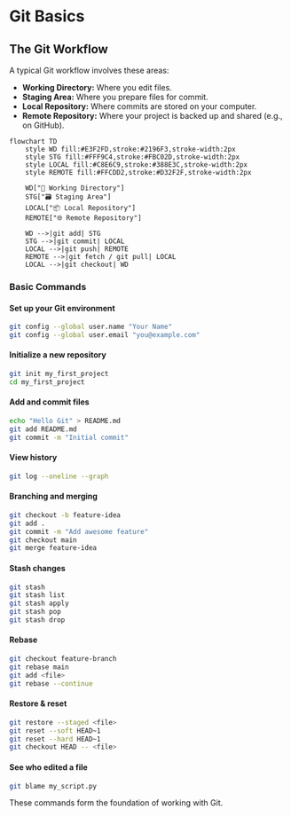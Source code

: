 # Git Basics

## The Git Workflow

A typical Git workflow involves these areas:

- **Working Directory:** Where you edit files.
- **Staging Area:** Where you prepare files for commit.
- **Local Repository:** Where commits are stored on your computer.
- **Remote Repository:** Where your project is backed up and shared (e.g., on GitHub).

```mermaid
flowchart TD
	style WD fill:#E3F2FD,stroke:#2196F3,stroke-width:2px
	style STG fill:#FFF9C4,stroke:#FBC02D,stroke-width:2px
	style LOCAL fill:#C8E6C9,stroke:#388E3C,stroke-width:2px
	style REMOTE fill:#FFCDD2,stroke:#D32F2F,stroke-width:2px

	WD["📂 Working Directory"]
	STG["🗃️ Staging Area"]
	LOCAL["📦 Local Repository"]
	REMOTE["🌐 Remote Repository"]

	WD -->|git add| STG
	STG -->|git commit| LOCAL
	LOCAL -->|git push| REMOTE
	REMOTE -->|git fetch / git pull| LOCAL
	LOCAL -->|git checkout| WD
```


### Basic Commands

#### Set up your Git environment
```bash
git config --global user.name "Your Name"
git config --global user.email "you@example.com"
```

#### Initialize a new repository
```bash
git init my_first_project
cd my_first_project
```

#### Add and commit files
```bash
echo "Hello Git" > README.md
git add README.md
git commit -m "Initial commit"
```

#### View history
```bash
git log --oneline --graph
```

#### Branching and merging
```bash
git checkout -b feature-idea
git add .
git commit -m "Add awesome feature"
git checkout main
git merge feature-idea
```

#### Stash changes
```bash
git stash
git stash list
git stash apply
git stash pop
git stash drop
```

#### Rebase
```bash
git checkout feature-branch
git rebase main
git add <file>
git rebase --continue
```

#### Restore & reset
```bash
git restore --staged <file>
git reset --soft HEAD~1
git reset --hard HEAD~1
git checkout HEAD -- <file>
```

#### See who edited a file
```bash
git blame my_script.py
```

These commands form the foundation of working with Git.


